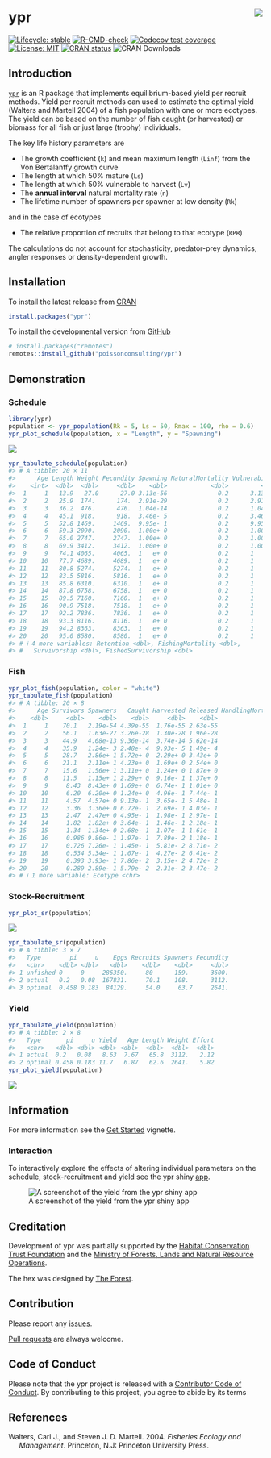 
<!-- README.md is generated from README.Rmd. Please edit that file -->

# ypr <img src="man/figures/logo.png" style="float: right;" />

<!-- badges: start -->

[![Lifecycle:
stable](https://img.shields.io/badge/lifecycle-stable-brightgreen.svg)](https://lifecycle.r-lib.org/articles/stages.html#stable)
[![R-CMD-check](https://github.com/poissonconsulting/ypr/actions/workflows/R-CMD-check.yaml/badge.svg)](https://github.com/poissonconsulting/ypr/actions/workflows/R-CMD-check.yaml)
[![Codecov test
coverage](https://codecov.io/gh/poissonconsulting/ypr/graph/badge.svg)](https://app.codecov.io/gh/poissonconsulting/ypr)
[![License:
MIT](https://img.shields.io/badge/License-MIT-green.svg)](https://opensource.org/licenses/MIT)
[![CRAN
status](https://www.r-pkg.org/badges/version/ypr)](https://cran.r-project.org/package=ypr)
![CRAN Downloads](http://cranlogs.r-pkg.org/badges/ypr)
<!-- badges: end -->

## Introduction

[`ypr`](https://github.com/poissonconsulting/ypr) is an R package that
implements equilibrium-based yield per recruit methods. Yield per
recruit methods can used to estimate the optimal yield (Walters and
Martell 2004) of a fish population with one or more ecotypes. The yield
can be based on the number of fish caught (or harvested) or biomass for
all fish or just large (trophy) individuals.

The key life history parameters are

- The growth coefficient (`k`) and mean maximum length (`Linf`) from the
  Von Bertalanffy growth curve
- The length at which 50% mature (`Ls`)
- The length at which 50% vulnerable to harvest (`Lv`)
- The **annual interval** natural mortality rate (`n`)
- The lifetime number of spawners per spawner at low density (`Rk`)

and in the case of ecotypes

- The relative proportion of recruits that belong to that ecotype
  (`RPR`)

The calculations do not account for stochasticity, predator-prey
dynamics, angler responses or density-dependent growth.

## Installation

To install the latest release from [CRAN](https://cran.r-project.org)

``` r
install.packages("ypr")
```

To install the developmental version from
[GitHub](https://github.com/poissonconsulting/ypr)

``` r
# install.packages("remotes")
remotes::install_github("poissonconsulting/ypr")
```

## Demonstration

### Schedule

``` r
library(ypr)
population <- ypr_population(Rk = 5, Ls = 50, Rmax = 100, rho = 0.6)
ypr_plot_schedule(population, x = "Length", y = "Spawning")
```

![](man/figures/README-unnamed-chunk-3-1.png)<!-- -->

``` r
ypr_tabulate_schedule(population)
#> # A tibble: 20 × 11
#>      Age Length Weight Fecundity Spawning NaturalMortality Vulnerability
#>    <int>  <dbl>  <dbl>     <dbl>    <dbl>            <dbl>         <dbl>
#>  1     1   13.9   27.0      27.0 3.13e-56              0.2      3.13e-56
#>  2     2   25.9  174.      174.  2.91e-29              0.2      2.91e-29
#>  3     3   36.2  476.      476.  1.04e-14              0.2      1.04e-14
#>  4     4   45.1  918.      918.  3.46e- 5              0.2      3.46e- 5
#>  5     5   52.8 1469.     1469.  9.95e- 1              0.2      9.95e- 1
#>  6     6   59.3 2090.     2090.  1.00e+ 0              0.2      1.00e+ 0
#>  7     7   65.0 2747.     2747.  1.00e+ 0              0.2      1.00e+ 0
#>  8     8   69.9 3412.     3412.  1.00e+ 0              0.2      1.00e+ 0
#>  9     9   74.1 4065.     4065.  1   e+ 0              0.2      1   e+ 0
#> 10    10   77.7 4689.     4689.  1   e+ 0              0.2      1   e+ 0
#> 11    11   80.8 5274.     5274.  1   e+ 0              0.2      1   e+ 0
#> 12    12   83.5 5816.     5816.  1   e+ 0              0.2      1   e+ 0
#> 13    13   85.8 6310.     6310.  1   e+ 0              0.2      1   e+ 0
#> 14    14   87.8 6758.     6758.  1   e+ 0              0.2      1   e+ 0
#> 15    15   89.5 7160.     7160.  1   e+ 0              0.2      1   e+ 0
#> 16    16   90.9 7518.     7518.  1   e+ 0              0.2      1   e+ 0
#> 17    17   92.2 7836.     7836.  1   e+ 0              0.2      1   e+ 0
#> 18    18   93.3 8116.     8116.  1   e+ 0              0.2      1   e+ 0
#> 19    19   94.2 8363.     8363.  1   e+ 0              0.2      1   e+ 0
#> 20    20   95.0 8580.     8580.  1   e+ 0              0.2      1   e+ 0
#> # ℹ 4 more variables: Retention <dbl>, FishingMortality <dbl>,
#> #   Survivorship <dbl>, FishedSurvivorship <dbl>
```

### Fish

``` r
ypr_plot_fish(population, color = "white")
ypr_tabulate_fish(population)
#> # A tibble: 20 × 8
#>      Age Survivors Spawners   Caught Harvested Released HandlingMortalities
#>    <dbl>     <dbl>    <dbl>    <dbl>     <dbl>    <dbl>               <dbl>
#>  1     1    70.1   2.19e-54 4.39e-55  1.76e-55 2.63e-55                   0
#>  2     2    56.1   1.63e-27 3.26e-28  1.30e-28 1.96e-28                   0
#>  3     3    44.9   4.68e-13 9.36e-14  3.74e-14 5.62e-14                   0
#>  4     4    35.9   1.24e- 3 2.48e- 4  9.93e- 5 1.49e- 4                   0
#>  5     5    28.7   2.86e+ 1 5.72e+ 0  2.29e+ 0 3.43e+ 0                   0
#>  6     6    21.1   2.11e+ 1 4.23e+ 0  1.69e+ 0 2.54e+ 0                   0
#>  7     7    15.6   1.56e+ 1 3.11e+ 0  1.24e+ 0 1.87e+ 0                   0
#>  8     8    11.5   1.15e+ 1 2.29e+ 0  9.16e- 1 1.37e+ 0                   0
#>  9     9     8.43  8.43e+ 0 1.69e+ 0  6.74e- 1 1.01e+ 0                   0
#> 10    10     6.20  6.20e+ 0 1.24e+ 0  4.96e- 1 7.44e- 1                   0
#> 11    11     4.57  4.57e+ 0 9.13e- 1  3.65e- 1 5.48e- 1                   0
#> 12    12     3.36  3.36e+ 0 6.72e- 1  2.69e- 1 4.03e- 1                   0
#> 13    13     2.47  2.47e+ 0 4.95e- 1  1.98e- 1 2.97e- 1                   0
#> 14    14     1.82  1.82e+ 0 3.64e- 1  1.46e- 1 2.18e- 1                   0
#> 15    15     1.34  1.34e+ 0 2.68e- 1  1.07e- 1 1.61e- 1                   0
#> 16    16     0.986 9.86e- 1 1.97e- 1  7.89e- 2 1.18e- 1                   0
#> 17    17     0.726 7.26e- 1 1.45e- 1  5.81e- 2 8.71e- 2                   0
#> 18    18     0.534 5.34e- 1 1.07e- 1  4.27e- 2 6.41e- 2                   0
#> 19    19     0.393 3.93e- 1 7.86e- 2  3.15e- 2 4.72e- 2                   0
#> 20    20     0.289 2.89e- 1 5.79e- 2  2.31e- 2 3.47e- 2                   0
#> # ℹ 1 more variable: Ecotype <chr>
```

### Stock-Recruitment

``` r
ypr_plot_sr(population)
```

![](man/figures/README-unnamed-chunk-5-1.png)<!-- -->

``` r
ypr_tabulate_sr(population)
#> # A tibble: 3 × 7
#>   Type        pi     u    Eggs Recruits Spawners Fecundity
#>   <chr>    <dbl> <dbl>   <dbl>    <dbl>    <dbl>     <dbl>
#> 1 unfished 0     0     286350.     80      159.      3600.
#> 2 actual   0.2   0.08  167831.     70.1    108.      3112.
#> 3 optimal  0.458 0.183  84129.     54.0     63.7     2641.
```

### Yield

``` r
ypr_tabulate_yield(population)
#> # A tibble: 2 × 8
#>   Type       pi     u Yield   Age Length Weight Effort
#>   <chr>   <dbl> <dbl> <dbl> <dbl>  <dbl>  <dbl>  <dbl>
#> 1 actual  0.2   0.08   8.63  7.67   65.8  3112.   2.12
#> 2 optimal 0.458 0.183 11.7   6.87   62.6  2641.   5.82
ypr_plot_yield(population)
```

![](man/figures/README-unnamed-chunk-6-1.png)<!-- -->

## Information

For more information see the [Get
Started](https://poissonconsulting.github.io/ypr/articles/ypr.html)
vignette.

### Interaction

To interactively explore the effects of altering individual parameters
on the schedule, stock-recruitment and yield see the ypr shiny
[app](https://poissonconsulting.shinyapps.io/shinyypr/).

<figure>
<img src="man/figures/yield.png"
alt="A screenshot of the yield from the ypr shiny app" />
<figcaption aria-hidden="true">A screenshot of the yield from the ypr
shiny app</figcaption>
</figure>

## Creditation

Development of ypr was partially supported by the [Habitat Conservation
Trust Foundation](https://www.poissonconsulting.ca/orgs/hctf.html) and
the [Ministry of Forests, Lands and Natural Resource
Operations](https://www.poissonconsulting.ca/orgs/mflnro.html).

The hex was designed by [The Forest](https://www.theforest.ca).

## Contribution

Please report any
[issues](https://github.com/poissonconsulting/ypr/issues).

[Pull requests](https://github.com/poissonconsulting/ypr/pulls) are
always welcome.

## Code of Conduct

Please note that the ypr project is released with a [Contributor Code of
Conduct](https://contributor-covenant.org/version/2/0/CODE_OF_CONDUCT.html).
By contributing to this project, you agree to abide by its terms

## References

<div id="refs" class="references csl-bib-body hanging-indent"
entry-spacing="0">

<div id="ref-walters_fisheries_2004" class="csl-entry">

Walters, Carl J., and Steven J. D. Martell. 2004. *Fisheries Ecology and
Management*. Princeton, N.J: Princeton University Press.

</div>

</div>
